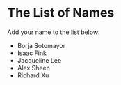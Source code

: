 The List of Names
=================

Add your name to the list below:

* Borja Sotomayor
* Isaac Fink
* Jacqueline Lee
* Alex Sheen
* Richard Xu
